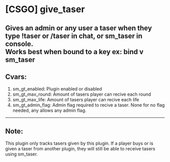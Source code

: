 # [CSGO] give_taser
Gives an admin or any user a taser when they type !taser or /taser in chat, or sm_taser in console.  
Works best when bound to a key ex:  **bind v sm_taser**
---
## Cvars:
1. sm_gt_enabled: Plugin enabled or disabled
2. sm_gt_max_round: Amount of tasers player can recive each round
3. sm_gt_max_life: Amount of tasers player can recive each life
4. sm_gt_admin_flag: Admin flag required to recive a taser. None for no flag needed, any allows any admin flag.
---
## Note:
This plugin only tracks tasers given by this plugin. If a player buys or is given a taser from another plugin, they will still be able to receive tasers using sm_taser.